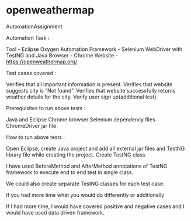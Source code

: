 # openweathermap
AutomationAssignment

Automation Task : 

Tool - Eclipse Oxygen
Automation Framework - Selenium WebDriver with TestNG and Java
Browser - Chrome
Website - https://openweathermap.org/

Test cases covered :

Verifies that all important information is present.
Verifies that website suggests city is “Not found”.
Verifies that website successfully returns weather details for the city.
Verify user sign up(additional test).

Prerequisites to run above tests :

Java and Eclipse 
Chrome browser
Selenium dependency files
ChromeDriver jar file

How to run above tests :

Open Eclipse, create Java project and add all external jar files and TestNG library file while creating the project.
Create TestNG class.

I have used BeforeMethod and AfterMethod annotations of TestNG framework to execute end to end test in single class.

We could also create separate TestNG classes for each test case.

If you had more time what you would do differently or additionally

If I had more time, I would have covered positive and negative cases and I would have used data driven framework.
